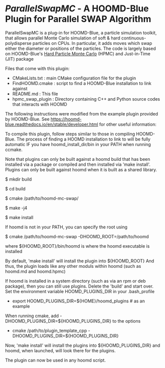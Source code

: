 # *ParallelSwapMC* - A HOOMD-Blue Plugin for Parallel SWAP Algorithm

ParallelSwapMC is a plug-in for HOOMD-Blue, a particle simulation toolkit, that allows parallel Monte Carlo simulation of soft & hard continuous-polydisperse particles on CPUs. In particular, it adds moves which swap either the diameter or positions of the particles. The code is largely based on HOOMD-Blue's [Hard Particle Monte Carlo](https://hoomd-blue.readthedocs.io/en/stable/package-hpmc.html) (HPMC) and Just-in-Time (JIT) package  

Files that come with this plugin:
 - CMakeLists.txt   : main CMake configuration file for the plugin
 - FindHOOMD.cmake  : script to find a HOOMD-Blue installation to link against
 - README.md           : This file
 - hpmc_swap_plugin    : Directory containing C++ and Python source codes that interacts with HOOMD

The following instructions were modified from the example plugin provided by HOOMD-Blue. See https://hoomd-blue.readthedocs.io/en/stable/developer.html for other useful information:

To compile this plugin, follow steps similar to those in compiling HOOMD-Blue. The process of finding a HOOMD 
installation to link to will be fully automatic IF you have hoomd_install_dir/bin in your PATH when running ccmake.

Note that plugins can only be built against a hoomd build that has been installed via a package or compiled and then
installed via 'make install'. Plugins can only be built against hoomd when it is built as a shared library.

$ mkdir build

$ cd build

$ cmake /path/to/hoomd-mc-swap/

$ make -j4

$ make install

If hoomd is not in your PATH, you can specify the root using

$ cmake /path/to/hoomd-mc-swap -DHOOMD_ROOT=/path/to/hoomd

where ${HOOMD_ROOT}/bin/hoomd is where the hoomd executable is installed

By default, 'make install' will install the plugin into
${HOOMD_ROOT}
And thus, the plugin loads like any other moduls within hoomd (such as hoomd.md and hoomd.hpmc) 

If hoomd is installed in a system directory (such as via an rpm or deb package), then you can still use plugins.
Delete the 'build' and start over. Set the environment variable HOOMD_PLUGINS_DIR in your .bash_profile
 - export HOOMD_PLUGINS_DIR=${HOME}/hoomd_plugins  # as an example

When running cmake, add -DHOOMD_PLUGINS_DIR=${HOOMD_PLUGINS_DIR} to the options
 - cmake /path/to/plugin_template_cpp -DHOOMD_PLUGINS_DIR=${HOOMD_PLUGINS_DIR}

Now, 'make install' will install the plugins into ${HOOMD_PLUGINS_DIR} and hoomd, when launched, will look there
for the plugins.

The plugin can now be used in any hoomd script.
